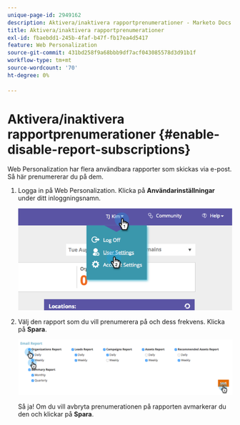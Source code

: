 ```yaml
---
unique-page-id: 2949162
description: Aktivera/inaktivera rapportprenumerationer - Marketo Docs - produktdokumentation
title: Aktivera/inaktivera rapportprenumerationer
exl-id: fbaebdd1-245b-4faf-b47f-fb17ea4d5417
feature: Web Personalization
source-git-commit: 431bd258f9a68bbb9df7acf043085578d3d91b1f
workflow-type: tm+mt
source-wordcount: '70'
ht-degree: 0%

---
```


# Aktivera/inaktivera rapportprenumerationer {#enable-disable-report-subscriptions}

Web Personalization har flera användbara rapporter som skickas via e-post. Så här prenumererar du på dem.

1. Logga in på Web Personalization. Klicka på **Användarinställningar** under ditt inloggningsnamn.

   ![](assets/image2014-9-17-20-3a48-3a28.png)

1. Välj den rapport som du vill prenumerera på och dess frekvens. Klicka på **Spara**.

   ![](assets/email-settings.png)

   Så ja! Om du vill avbryta prenumerationen på rapporten avmarkerar du den och klickar på **Spara**.
